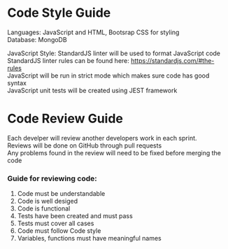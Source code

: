 # Code Style Guide

Languages: JavaScript and HTML, Bootsrap CSS for styling  
Database: MongoDB

JavaScript Style: StandardJS linter will be used to format JavaScript code  
StandardJS linter rules can be found here: https://standardjs.com/#the-rules  
JavaScript will be run in strict mode which makes sure code has good syntax  
JavaScript unit tests will be created using JEST framework

# Code Review Guide
Each develper will review another developers work in each sprint.  
Reviews will be done on GitHub through pull requests  
Any problems  found in the review will need to be fixed before merging the code  
### Guide for reviewing code:
1. Code must be understandable
2. Code is well desiged
3. Code is functional
4. Tests have been created and must pass
5. Tests must cover all cases
6. Code must follow Code style
7. Variables, functions must have meaningful names